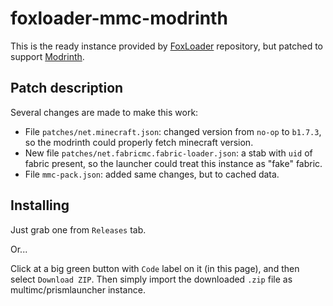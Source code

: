 # foxloader-mmc-modrinth

This is the ready instance provided by [FoxLoader](https://github.com/Fox2Code/FoxLoader) repository, but patched to support [Modrinth](https://modrinth.com/).

## Patch description

Several changes are made to make this work:
- File `patches/net.minecraft.json`: changed version from `no-op` to `b1.7.3`, so the modrinth could properly fetch minecraft version.
- New file `patches/net.fabricmc.fabric-loader.json`: a stab with `uid` of fabric present, so the launcher could treat this instance as "fake" fabric.
- File `mmc-pack.json`: added same changes, but to cached data.

## Installing

Just grab one from `Releases` tab.

Or...

Click at a big green button with `Code` label on it (in this page), and then select `Download ZIP`. Then simply import the downloaded `.zip` file as multimc/prismlauncher instance.
